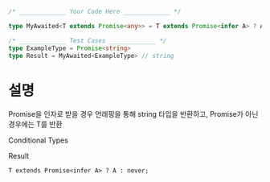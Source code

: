 ```ts
/* _____________ Your Code Here _____________ */

type MyAwaited<T extends Promise<any>> = T extends Promise<infer A> ? A : never;

/* _____________ Test Cases _____________ */
type ExampleType = Promise<string>
type Result = MyAwaited<ExampleType> // string

```

# 설명
Promise<string>을 인자로 받을 경우 언래핑을 통해 string 타입을 반환하고, Promise가 아닌 경우에는 T를 반환


Conditional Types

Result

    T extends Promise<infer A> ? A : never;
